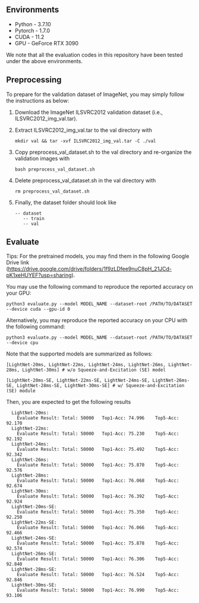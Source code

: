 ## Environments
* Python - 3.7.10
* Pytorch - 1.7.0 
* CUDA - 11.2
* GPU - GeForce RTX 3090

We note that all the evaluation codes in this repository have been tested under the above environments.

## Preprocessing
To prepare for the validation dataset of ImageNet, you may simply follow the instructions as below:

1. Download the ImageNet ILSVRC2012 validation dataset (i.e., ILSVRC2012_img_val.tar).

2. Extract ILSVRC2012_img_val.tar to the val directory with
   ```
   mkdir val && tar -xvf ILSVRC2012_img_val.tar -C ./val
   ```

3. Copy preprocess_val_dataset.sh to the val directory and re-organize the validation images with
   ```
   bash preprocess_val_dataset.sh
   ```
   
4. Delete preprocess_val_dataset.sh in the val directory with
   ```
   rm preprocess_val_dataset.sh
   ```

5. Finally, the dataset folder should look like
   ```
   -- dataset
      -- train
      -- val
   ```

## Evaluate
Tips: For the pretrained models, you may find them in the following Google Drive link (https://drive.google.com/drive/folders/1f9zLDfee9nuC8pH_21JCd-pK1xeHUYEF?usp=sharing).

You may use the following command to reproduce the reported accuracy on your GPU:
```
python3 evaluate.py --model MODEL_NAME --dataset-root /PATH/TO/DATASET --device cuda --gpu-id 0
```
Alternatively, you may reproduce the reported accuracy on your CPU with the following command:
```
python3 evaluate.py --model MODEL_NAME --dataset-root /PATH/TO/DATASET --device cpu
```
Note that the supported models are summarized as follows:
```
[LightNet-20ms, LightNet-22ms, LightNet-24ms, LightNet-26ms, LightNet-28ms, LightNet-30ms] # w/o Squeeze-and-Excitation (SE) model

[LightNet-20ms-SE, LightNet-22ms-SE, LightNet-24ms-SE, LightNet-26ms-SE, LightNet-28ms-SE, LightNet-30ms-SE] # w/ Squeeze-and-Excitation (SE) module
```

Then, you are expected to get the following results

      LightNet-20ms:
        Evaluate Result: Total: 50000	Top1-Acc: 74.996	Top5-Acc: 92.170
      LightNet-22ms:
        Evaluate Result: Total: 50000	Top1-Acc: 75.230	Top5-Acc: 92.192
      LightNet-24ms:
        Evaluate Result: Total: 50000	Top1-Acc: 75.492	Top5-Acc: 92.342
      LightNet-26ms:
        Evaluate Result: Total: 50000	Top1-Acc: 75.870	Top5-Acc: 92.576
      LightNet-28ms:
        Evaluate Result: Total: 50000	Top1-Acc: 76.068	Top5-Acc: 92.674
      LightNet-30ms:
        Evaluate Result: Total: 50000	Top1-Acc: 76.392	Top5-Acc: 92.924
      LightNet-20ms-SE:
        Evaluate Result: Total: 50000	Top1-Acc: 75.350	Top5-Acc: 92.250
      LightNet-22ms-SE:
        Evaluate Result: Total: 50000	Top1-Acc: 76.066	Top5-Acc: 92.466
      LightNet-24ms-SE:
        Evaluate Result: Total: 50000	Top1-Acc: 75.878	Top5-Acc: 92.574
      LightNet-26ms-SE:
        Evaluate Result: Total: 50000	Top1-Acc: 76.306	Top5-Acc: 92.840
      LightNet-28ms-SE:
        Evaluate Result: Total: 50000	Top1-Acc: 76.524	Top5-Acc: 92.846
      LightNet-30ms-SE:
        Evaluate Result: Total: 50000	Top1-Acc: 76.990	Top5-Acc: 93.106
